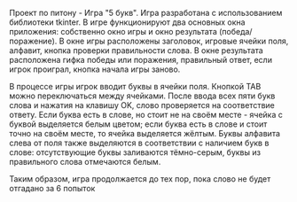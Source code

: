 Проект по питону - Игра "5 букв". Игра разработана с использованием библиотеки tkinter. В игре функционируют два основных окна приложения: собственно окно игры и окно результата (победа/поражение). В окне игры расположены заголовок, игровые ячейки поля, алфавит, кнопка проверки правильности слова. В окне результата расположена гифка победы или поражения, правильный ответ, если игрок проиграл, кнопка начала игры заново. 

В процессе игры игрок вводит буквы в ячейки поля. Кнопкой TAB можно переключаться между ячейками. После ввода всех пяти букв слова и нажатия на клавишу OK, слово проверяется на соответствие ответу. Если буква есть в слове, но стоит не на своём месте - ячейка с буквой выделяется белым цветом; если буква есть в слове и стоит точно на своём месте, то ячейка выделяется жёлтым. Буквы алфавита слева от поля также выделяются в соответствии с наличием букв в слове: отсутствующие буквы заливаются тёмно-серым, буквы из правильного слова отмечаются белым.

Таким образом, игра продолжается до тех пор, пока слово не будет отгадано за 6 попыток
